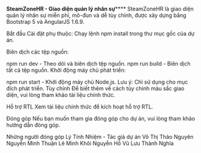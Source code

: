 **SteamZoneHR - Giao diện quản lý nhân sự******
SteamZoneHR là giao diện quản lý nhân sự miễn phí, mô-đun và dễ tùy chỉnh, được xây dựng bằng Bootstrap 5 và AngularJS 1.6.9.

Bắt đầu
Cài đặt phụ thuộc:
Chạy lệnh npm install trong thư mục gốc của dự án.

Biên dịch các tệp nguồn:

npm run dev - Theo dõi và biên dịch tệp nguồn.
npm run build - Biên dịch tất cả tệp nguồn.
Khởi động máy chủ phát triển:

npm run start - Khởi động máy chủ Node.js. Lưu ý: Chỉ sử dụng cho mục đích phát triển.
Tùy chỉnh
Để biết thêm về cách tùy chỉnh màu sắc giao diện, vui lòng tham khảo tài liệu chính thức.

Hỗ trợ RTL
Xem tài liệu chính thức để kích hoạt hỗ trợ RTL.

Đóng góp
Nếu bạn muốn tham gia đóng góp cho dự án, vui lòng tham khảo hướng dẫn đóng góp.

Những người đóng góp
Lý Tính Nhiệm - Tác giả dự án
Võ Thị Thảo Nguyên
Nguyễn Minh Thuận
Lê Minh Khôi
Nguyễn Hồ Vũ
Lưu Thành Nghĩa
